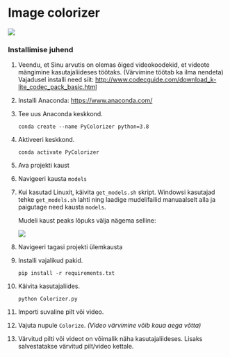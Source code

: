 # Image colorizer

![](https://i.imgur.com/ukn5Vke.png)

### Installimise juhend


1. Veendu, et Sinu arvutis on olemas õiged videokoodekid, et videote mängimine kasutajaliideses töötaks. 
    (Värvimine töötab ka ilma nendeta)  
    Vajadusel installi need siit: http://www.codecguide.com/download_k-lite_codec_pack_basic.html

1. Installi Anaconda: https://www.anaconda.com/

1. Tee uus Anaconda keskkond.
   ```shell script
   conda create --name PyColorizer python=3.8
   ```
   
1. Aktiveeri keskkond.
   ```shell script
   conda activate PyColorizer
   ```

1. Ava projekti kaust

1. Navigeeri kausta `models`

1. Kui kasutad Linuxit, käivita `get_models.sh` skript. Windowsi kasutajad tehke `get_models.sh` 
    lahti ning laadige mudelifailid manuaalselt alla ja paigutage need kausta `models`.  
    
    Mudeli kaust peaks lõpuks välja nägema selline:  
    
    ![](https://i.imgur.com/AVYdiWF.png)

1. Navigeeri tagasi projekti ülemkausta

1. Installi vajalikud pakid.
    ```shell script
    pip install -r requirements.txt
    ```
   
1. Käivita kasutajaliides.
    ```shell script
   python Colorizer.py
    ```
   
1. Importi suvaline pilt või video.

1. Vajuta nupule `Colorize`. *(Video värvimine võib kaua aega võtta)*

1. Värvitud pilti või videot on võimalik näha kasutajaliideses. Lisaks salvestatakse värvitud pilt/video kettale.